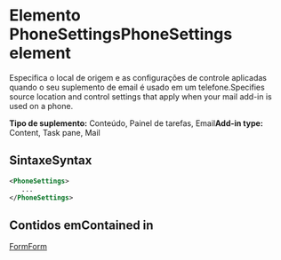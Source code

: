# <a name="phonesettings-element"></a><span data-ttu-id="1d3d6-101">Elemento PhoneSettings</span><span class="sxs-lookup"><span data-stu-id="1d3d6-101">PhoneSettings element</span></span>

<span data-ttu-id="1d3d6-102">Especifica o local de origem e as configurações de controle aplicadas quando o seu suplemento de email é usado em um telefone.</span><span class="sxs-lookup"><span data-stu-id="1d3d6-102">Specifies source location and control settings that apply when your mail add-in is used on a phone.</span></span>

<span data-ttu-id="1d3d6-103">**Tipo de suplemento:** Conteúdo, Painel de tarefas, Email</span><span class="sxs-lookup"><span data-stu-id="1d3d6-103">**Add-in type:** Content, Task pane, Mail</span></span>

## <a name="syntax"></a><span data-ttu-id="1d3d6-104">Sintaxe</span><span class="sxs-lookup"><span data-stu-id="1d3d6-104">Syntax</span></span>

```XML
<PhoneSettings>
   ...
</PhoneSettings>
```

## <a name="contained-in"></a><span data-ttu-id="1d3d6-105">Contidos em</span><span class="sxs-lookup"><span data-stu-id="1d3d6-105">Contained in</span></span>

[<span data-ttu-id="1d3d6-106">Form</span><span class="sxs-lookup"><span data-stu-id="1d3d6-106">Form</span></span>](form.md)

